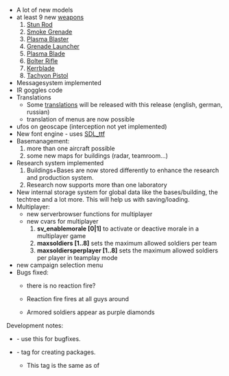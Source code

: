 - A lot of new models
- at least 9 new [weapons](Equipment/Weapons "wikilink")
  1.  [Stun Rod](Equipment/Secondary_Weapons/Stun_Rod "wikilink")
  2.  [Smoke Grenade](Equipment/Misc/Smoke_Grenade "wikilink")
  3.  [Plasma
      Blaster](Equipment/Primary_Weapons/Plasma_Blaster "wikilink")
  4.  [Grenade
      Launcher](Equipment/Primary_Weapons/Grenade_Launcher "wikilink")
  5.  [Plasma
      Blade](Equipment/Secondary_Weapons/Plasma_Blade "wikilink")
  6.  [Bolter Rifle](Equipment/Primary_Weapons/Bolter_Rifle "wikilink")
  7.  [Kerrblade](Equipment/Secondary_Weapons/Kerrblade "wikilink")
  8.  [Tachyon
      Pistol](Equipment/Secondary_Weapons/Tachyon_Pistol "wikilink")
- Messagesystem implemented
- IR goggles code
- Translations
  - Some [translations](Translating "wikilink") will be released with
    this release (english, german, russian)
  - translation of menus are now possible
- ufos on geoscape (interception not yet implemented)
- New font engine - uses [SDL_ttf](SDL_ttf "wikilink")
- Basemanagement:
  1.  more than one aircraft possible
  2.  some new maps for buildings (radar, teamroom...)
- Research system implemented
  1.  Buildings+Bases are now stored differently to enhance the research
      and production system.
  2.  Research now supports more than one laboratory
- New internal storage system for global data like the bases/building,
  the techtree and a lot more. This will help us with saving/loading.
- Multiplayer:
  - new serverbrowser functions for multiplayer
  - new cvars for multiplayer
    1.  **sv_enablemorale \[0\|1\]** to activate or deactive morale in a
        multiplayer game
    2.  **maxsoldiers \[1..8\]** sets the maximum allowed soldiers per
        team
    3.  **maxsoldiersperplayer \[1..8\]** sets the maximum allowed
        soldiers per player in teamplay mode
- new campaign selection menu
- Bugs fixed:
  - there is no reaction fire?

  - Reaction fire fires at all guys around

  - Armored soldiers appear as purple diamonds

Development notes:

- \- use this for bugfixes.

- \- tag for creating packages.

  - This tag is the same as of